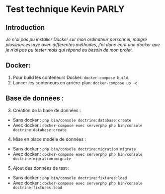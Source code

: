 # Test technique Kevin PARLY
## Introduction
*Je n'ai pas pu installer Docker sur mon ordinateur personnel, malgré plusieurs essaye avec différentes méthodes, j'ai donc écrit une docker que je n'ai pas pu tester mais qui répond au besoin de mon projet.*
## Docker:
 1) Pour build les conteneurs Docker: `docker-compose build`
 2) Lancer les conteneurs en arrière-plan: `docker-compose up -d`
## Base de données : 
 3) Création de la base de données : 
 * Sans docker : `php bin/console doctrine:database:create`
 * Avec docker : `docker-compose exec serverphp php bin/console doctrine:database:create`
 4) Mise en place modèle de données : 
 * Sans docker : `php bin/console doctrine:migration:migrate`
 * Avec docker : `docker-compose exec serverphp php bin/console doctrine:migration:migrate`
 5) Ajout des données de test : 
 * Sans docker : `php bin/console doctrine:fixtures:load`
 * Avec docker : `docker-compose exec serverphp php bin/console doctrine:fixtures:load`